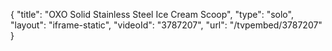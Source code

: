 {
    "title": "OXO Solid Stainless Steel Ice Cream Scoop",
    "type": "solo",
    "layout": "iframe-static",
    "videoId": "3787207",
    "url": "\/tvpembed\/3787207"
}
